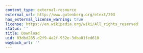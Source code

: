 ```yaml
---
content_type: external-resource
external_url: http://www.gutenberg.org/etext/203
has_external_license_warning: true
license: https://en.wikipedia.org/wiki/All_rights_reserved
status: ''
title: Download
uid: 03dbd285-d2f9-4a2f-952e-3dba81fed610
wayback_url: ''
---
```

